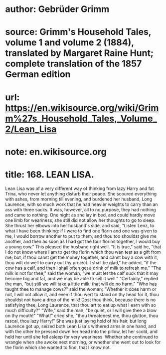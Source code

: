 # author: Gebrüder Grimm
# source: Grimm's Household Tales, volume 1 and volume 2 (1884), translated by Margaret Raine Hunt; complete translation of the 1857 German edition
# url: https://en.wikisource.org/wiki/Grimm%27s_Household_Tales,_Volume_2/Lean_Lisa
# note: en.wikisource.org
# title: 168. LEAN LISA. 

Lean Lisa was of a very different way of thinking from lazy Harry and fat Trina, who never let anything disturb their peace. She scoured everything with ashes, from morning till evening, and burdened her husband, Long Laurence, with so much work that he had heavier weights to carry than an ass with three sacks. It was, however, all to no purpose, they had nothing and came to nothing. One night as she lay in bed, and could hardly move one limb for weariness, she still did not allow her thoughts to go to sleep. She thrust her elbows into her husband's side, and said, "Listen Lenz, to what I have been thinking: if I were to find one florin and one was given to me, I would borrow another to put to them, and thou too shouldst give me another, and then as soon as I had got the four florins together, I would buy a young cow." This pleased the husband right well. "It is true," said he, "that I do not know where I am to get the florin which thou wan test as a gift from me; but, if thou canst get the money together, and canst buy a cow with it, thou wilt do well to carry out thy project. I shall be glad," he added, "if the cow has a calf, and then I shall often get a drink of milk to refresh me." "The milk is not for thee," said the woman, "we must let the calf suck that it may become big and fat, and we may be able to sell it well." "Certainly," replied the man, "but still we will take a little milk; that will do no harm." "Who has taught thee to manage cows?" said the woman; "Whether it does harm or not, I will not allow it, and even if thou wert to stand on thy head for it, thou shouldst not have a drop of the milk! Dost thou think, because there is no satisfying thee, Long Laurence, that thou art to eat up what I earn with so much difficulty?" "Wife," said the man, "be quiet, or I will give thee a blow on thy mouth!" "What!" cried she, "thou threatenest me, thou glutton, thou rascal, thou lazy Harry!" She was just laying hold of his hair, but long Laurence got up, seized both Lean Lisa's withered arms in one hand, and with the other he pressed down her head ​into the pillow, let her scold, and held her until she fell asleep for very weariness. Whether she continued to wrangle when she awoke next morning, or whether she went out to look for the florin which she wanted to find, that I know not. 

